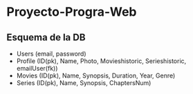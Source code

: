 # Proyecto-Progra-Web

## Esquema de la DB

* Users (email, password)
* Profile (ID(pk), Name, Photo, Movieshistoric, Serieshistoric, emailUser(fk))
* Movies (ID(pk), Name, Synopsis, Duration, Year, Genre)
* Series (ID(pk), Name, Synopsis, ChaptersNum)
